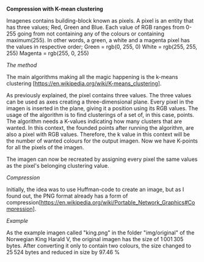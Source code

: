 **Compression with K-mean clustering**

Imagenes contains building-block known as pixels. A pixel is an entity that has three values; Red, Green and Blue. Each value of RGB ranges from 0-255 going from not containing any of the colours or containing maximum(255). In other words, a green, a white and a magenta pixel has the values in respective order; 
Green = rgb(0, 255, 0) 
White = rgb(255, 255, 255)
Magenta = rgb(255, 0, 255)

*The method*

The main algorithms making all the magic happening is the k-means clustering [https://en.wikipedia.org/wiki/K-means_clustering]. 

As previously explained, the pixel contains three values. The three values can be used as axes creating a three-dimensional plane. Every pixel in the imagen is inserted in the plane, giving it a position using its RGB values. 
The usage of the algorithm is to find clusterings of a set of, in this case, points. The algorithm needs a K-values indicating how many clusters that are wanted. In this context, the founded points after running the algorithm, are also a pixel with RGB values. Therefore, the k value in this context will be the number of wanted colours for the output imagen. Now we have K-points for all the pixels of the imagen.

The imagen can now be recreated by assigning every pixel the same values as the pixel's belonging clustering value. 

*Compression*

Initially, the idea was to use Huffman-code to create an image, but as I found out, the PNG format already has a form of compression[https://en.wikipedia.org/wiki/Portable_Network_Graphics#Compression].

*Example*

As the example imagen called "king.png" in the folder "img/original" of the Norwegian King Harald V, the original imagen has the size of 1 001 305 bytes.
After converting it only to contain two colours, the size changed to 25 524 bytes and reduced in size by 97.46 %
